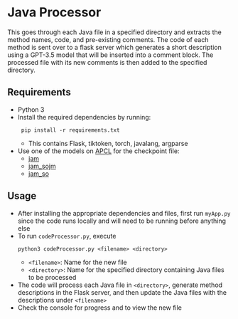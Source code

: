 # Java Processor
This goes through each Java file in a specified directory and extracts the method names, code, and pre-existing comments. 
The code of each method is sent over to a flask server which generates a short description using a GPT-3.5 model that will be inserted into a comment block.
The processed file with its new comments is then added to the specified directory.

## Requirements
* Python 3
* Install the required dependencies by running:
  ```
   pip install -r requirements.txt
  ```
  * This contains Flask, tiktoken, torch, javalang, argparse
* Use one of the models on [APCL](https://huggingface.co/apcl) for the checkpoint file:
    * [jam](https://huggingface.co/apcl/jam)
    * [jam_sojm](https://huggingface.co/apcl/jam_sojm)
    * [jam_so](https://huggingface.co/apcl/jam_so)
  
## Usage
* After installing the appropriate dependencies and files, first run `myApp.py` since the code runs locally and will need to be running before anything else
* To run `codeProcessor.py`, execute
  ```
  python3 codeProcessor.py <filename> <directory>
  ```
  * `<filename>`: Name for the new file
  * `<directory>`: Name for the specified directory containing Java files to be processed
* The code will process each Java file in `<directory>`, generate method descriptions in the Flask server, and then update the Java files with the descriptions under `<filename>`
* Check the console for progress and to view the new file
